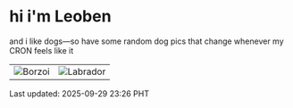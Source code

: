 # hi i'm Leoben

and i like dogs—so have some random dog pics that change whenever my CRON feels like it

|  |  |
|--------|----------|
| ![Borzoi](https://random-dog-vercel.vercel.app/api/random-borzoi?v=1759159563) | ![Labrador](https://random-dog-vercel.vercel.app/api/random-labrador?v=1759159563) |

Last updated: 2025-09-29 23:26 PHT
